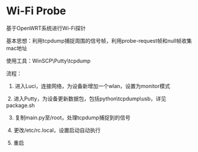 # Wi-Fi Probe

基于OpenWRT系统进行Wi-Fi探针

  基本思想：利用tcpdump捕捉周围的信号帧，利用probe-request帧和null帧收集mac地址
  
  使用工具：WinSCP\Putty\tcpdump

流程：

  1. 进入Luci，连接网络，为设备新增加一个wlan，设置为monitor模式
  
  2. 进入Putty，为设备更新数据包，包括python\tcpdump\usb，详见package.sh
  
  3. 复制main.py至/root，处理tcpdump捕捉到的信号
  
  4. 更改/etc/rc.local，设置启动自动执行
  
  5. 重启

